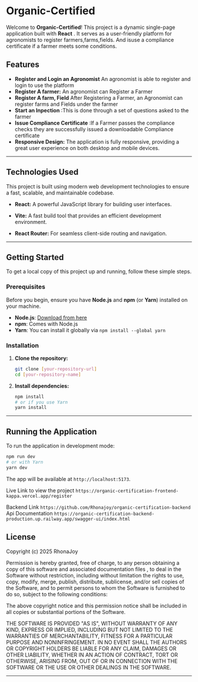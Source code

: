 #  Organic-Certified

Welcome to **Organic-Certified**\! This project is a dynamic single-page application built with **React** . It serves as a user-friendly platform for agronomists to register farmers,farms,fields. And isuse a compliance certificate if a farmer meets some conditions.

##  Features

  * **Register and Login an Agronomist** An agronomist is able to register and login to use the platform
  * **Register A farmer:** An agronomist can Register a Farmer
  * **Register A farm, Field** After Registering a Farmer, an Agronomist can register farms and Fields under the farmer
  * **Start an Inpection** :This is done through a set of questions asked to the farmer
   * **Issue Compliance Certificate** :If a Farmer passes the compliance checks they are successfully issued a downloadable Compliance certificate 
  * **Responsive Design:** The application is fully responsive, providing a great user experience on both desktop and mobile devices.

-----

##  Technologies Used

This project is built using modern web development technologies to ensure a fast, scalable, and maintainable codebase.

  * **React:** A powerful JavaScript library for building user interfaces.
 
  * **Vite:** A fast build tool that provides an efficient development environment.
  * **React Router:** For seamless client-side routing and navigation.
 

-----

## Getting Started

To get a local copy of this project up and running, follow these simple steps.

### Prerequisites

Before you begin, ensure you have **Node.js** and **npm** (or **Yarn**) installed on your machine.

  * **Node.js**: [Download from here](https://nodejs.org/)
  * **npm**: Comes with Node.js
  * **Yarn**: You can install it globally via `npm install --global yarn`

### Installation

1.  **Clone the repository:**
    ```bash
    git clone [your-repository-url]
    cd [your-repository-name]
    ```
2.  **Install dependencies:**
    ```bash
    npm install
    # or if you use Yarn
    yarn install
    ```

-----



##  Running the Application

To run the application in development mode:

```bash
npm run dev
# or with Yarn
yarn dev
```

The app will be available at `http://localhost:5173`.

Live Link to view the project `https://organic-certification-frontend-kappa.vercel.app/register`

Backend Link `https://github.com/Rhonajoy/organic-certification-backend`
Api Documentation `https://organic-certification-backend-production.up.railway.app/swagger-ui/index.html`

##  License

Copyright (c) 2025 RhonaJoy

Permission is hereby granted, free of charge, to any person obtaining a copy of this software and associated documentation files , to deal in the Software without restriction, including without limitation the rights to use, copy, modify, merge, publish, distribute, sublicense, and/or sell copies of the Software, and to permit persons to whom the Software is furnished to do so, subject to the following conditions:

The above copyright notice and this permission notice shall be included in all copies or substantial portions of the Software.

THE SOFTWARE IS PROVIDED "AS IS", WITHOUT WARRANTY OF ANY KIND, EXPRESS OR IMPLIED, INCLUDING BUT NOT LIMITED TO THE WARRANTIES OF MERCHANTABILITY, FITNESS FOR A PARTICULAR PURPOSE AND NONINFRINGEMENT. IN NO EVENT SHALL THE AUTHORS OR COPYRIGHT HOLDERS BE LIABLE FOR ANY CLAIM, DAMAGES OR OTHER LIABILITY, WHETHER IN AN ACTION OF CONTRACT, TORT OR OTHERWISE, ARISING FROM, OUT OF OR IN CONNECTION WITH THE SOFTWARE OR THE USE OR OTHER DEALINGS IN THE SOFTWARE.

-----

